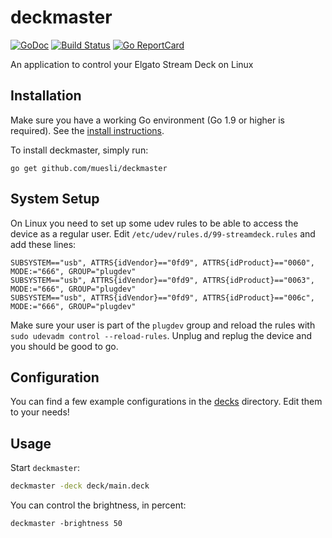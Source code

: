 # deckmaster

[![GoDoc](https://godoc.org/github.com/golang/gddo?status.svg)](https://godoc.org/github.com/muesli/deckmaster)
[![Build Status](https://travis-ci.org/muesli/deckmaster.svg?branch=master)](https://travis-ci.org/muesli/deckmaster)
[![Go ReportCard](http://goreportcard.com/badge/muesli/deckmaster)](http://goreportcard.com/report/muesli/deckmaster)

An application to control your Elgato Stream Deck on Linux

## Installation

Make sure you have a working Go environment (Go 1.9 or higher is required).
See the [install instructions](http://golang.org/doc/install.html).

To install deckmaster, simply run:

    go get github.com/muesli/deckmaster

## System Setup

On Linux you need to set up some udev rules to be able to access the device as a
regular user. Edit `/etc/udev/rules.d/99-streamdeck.rules` and add these lines:

```
SUBSYSTEM=="usb", ATTRS{idVendor}=="0fd9", ATTRS{idProduct}=="0060", MODE:="666", GROUP="plugdev"
SUBSYSTEM=="usb", ATTRS{idVendor}=="0fd9", ATTRS{idProduct}=="0063", MODE:="666", GROUP="plugdev"
SUBSYSTEM=="usb", ATTRS{idVendor}=="0fd9", ATTRS{idProduct}=="006c", MODE:="666", GROUP="plugdev"
```

Make sure your user is part of the `plugdev` group and reload the rules with
`sudo udevadm control --reload-rules`. Unplug and replug the device and you
should be good to go.

## Configuration

You can find a few example configurations in the [decks](https://github.com/muesli/deckmaster/tree/master/decks)
directory. Edit them to your needs!

## Usage

Start `deckmaster`:

```bash
deckmaster -deck deck/main.deck
```

You can control the brightness, in percent:

```
deckmaster -brightness 50
```
